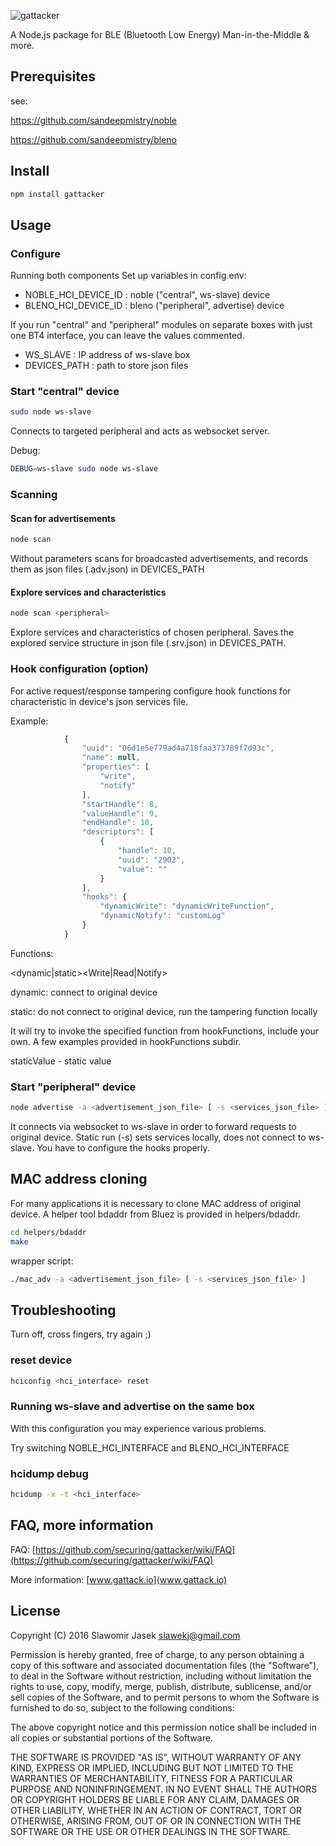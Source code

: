 ![gattacker](https://raw.githubusercontent.com/securing/gattacker/master/logo/gattacker.png)


A Node.js package for BLE (Bluetooth Low Energy) Man-in-the-Middle & more.


## Prerequisites

see:

https://github.com/sandeepmistry/noble

https://github.com/sandeepmistry/bleno


## Install

```sh
npm install gattacker
```

## Usage

### Configure 

Running both components Set up variables in config.env:

* NOBLE_HCI_DEVICE_ID : noble ("central", ws-slave) device
* BLENO_HCI_DEVICE_ID : bleno ("peripheral", advertise) device

If you run "central" and "peripheral" modules on separate boxes with just one BT4 interface, you can leave the values commented.


* WS_SLAVE : IP address of ws-slave box
* DEVICES_PATH : path to store json files 

### Start "central" device 

```sh
sudo node ws-slave
```
Connects to targeted peripheral and acts as websocket server.


Debug: 

```sh
DEBUG=ws-slave sudo node ws-slave
```

### Scanning

#### Scan for advertisements

```sh
node scan
```
Without parameters scans for broadcasted advertisements, and records them as json files (.adv.json) in DEVICES_PATH 


#### Explore services and characteristics

```sh
node scan <peripheral>
```
Explore services and characteristics of chosen peripheral. 
Saves the explored service structure in json file (.srv.json) in DEVICES_PATH.


### Hook configuration (option)

For active request/response tampering configure hook functions for characteristic in device's json services file.

Example:

```javascript
            {
                "uuid": "06d1e5e779ad4a718faa373789f7d93c",
                "name": null,
                "properties": [
                    "write",
                    "notify"
                ],
                "startHandle": 8,
                "valueHandle": 9,
                "endHandle": 10,
                "descriptors": [
                    {
                        "handle": 10,
                        "uuid": "2902",
                        "value": ""
                    }
                ],
                "hooks": {
                    "dynamicWrite": "dynamicWriteFunction",
                    "dynamicNotify": "customLog"
                }
            }
```

Functions:

<dynamic|static><Write|Read|Notify> 

 dynamic: connect to original device

 static: do not connect to original device, run the tampering function locally

 It will try to invoke the specified function from hookFunctions, include your own.
 A few examples provided in hookFunctions subdir.

staticValue - static value



### Start "peripheral" device 

```sh
node advertise -a <advertisement_json_file> [ -s <services_json_file> ]
```

It connects via websocket to ws-slave in order to forward requests to original device.
Static run (-s) sets services locally, does not connect to ws-slave. You have to configure the hooks properly.

## MAC address cloning

For many applications it is necessary to clone MAC address of original device.
A helper tool bdaddr from Bluez is provided in helpers/bdaddr.

```sh
cd helpers/bdaddr
make
```

wrapper script:

```sh
./mac_adv -a <advertisement_json_file> [ -s <services_json_file> ]
```

## Troubleshooting

Turn off, cross fingers, try again ;)

### reset device

```sh
hciconfig <hci_interface> reset
```

### Running ws-slave and advertise on the same box

With this configuration you may experience various problems.

Try switching NOBLE_HCI_INTERFACE and BLENO_HCI_INTERFACE


### hcidump debug

```sh
hcidump -x -t <hci_interface>
```

## FAQ, more information

FAQ: [https://github.com/securing/gattacker/wiki/FAQ](https://github.com/securing/gattacker/wiki/FAQ)

More information: [www.gattack.io](www.gattack.io)



## License

Copyright (C) 2016 Slawomir Jasek <slawekj@gmail.com>

Permission is hereby granted, free of charge, to any person obtaining a copy of this software and associated documentation files (the "Software"), to deal in the Software without restriction, including without limitation the rights to use, copy, modify, merge, publish, distribute, sublicense, and/or sell copies of the Software, and to permit persons to whom the Software is furnished to do so, subject to the following conditions:

The above copyright notice and this permission notice shall be included in all copies or substantial portions of the Software.

THE SOFTWARE IS PROVIDED "AS IS", WITHOUT WARRANTY OF ANY KIND, EXPRESS OR IMPLIED, INCLUDING BUT NOT LIMITED TO THE WARRANTIES OF MERCHANTABILITY, FITNESS FOR A PARTICULAR PURPOSE AND NONINFRINGEMENT. IN NO EVENT SHALL THE AUTHORS OR COPYRIGHT HOLDERS BE LIABLE FOR ANY CLAIM, DAMAGES OR OTHER LIABILITY, WHETHER IN AN ACTION OF CONTRACT, TORT OR OTHERWISE, ARISING FROM, OUT OF OR IN CONNECTION WITH THE SOFTWARE OR THE USE OR OTHER DEALINGS IN THE SOFTWARE.

